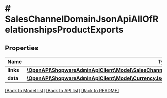 # # SalesChannelDomainJsonApiAllOfRelationshipsProductExports

## Properties

Name | Type | Description | Notes
------------ | ------------- | ------------- | -------------
**links** | [**\OpenAPI\ShopwareAdminApiClient\Model\SalesChannelDomainJsonApiAllOfRelationshipsProductExportsLinks**](SalesChannelDomainJsonApiAllOfRelationshipsProductExportsLinks.md) |  | [optional]
**data** | [**\OpenAPI\ShopwareAdminApiClient\Model\CurrencyJsonApiAllOfRelationshipsProductExportsData[]**](CurrencyJsonApiAllOfRelationshipsProductExportsData.md) |  | [optional]

[[Back to Model list]](../../README.md#models) [[Back to API list]](../../README.md#endpoints) [[Back to README]](../../README.md)
